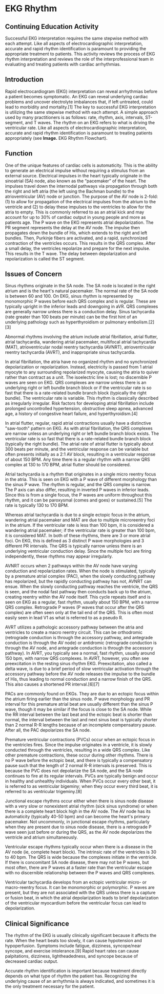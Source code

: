 # EKG Rhythm
## Continuing Education Activity

Successful EKG interpretation requires the same stepwise method with each attempt. Like all aspects of electrocardiographic interpretation, accurate and rapid rhythm identification is paramount to providing the appropriate treatment to patients. This activity reviews the process of EKG rhythm interpretation and reviews the role of the interprofessional team in evaluating and treating patients with cardiac arrhythmias.

## Introduction

Rapid electrocardiogram (EKG) interpretation can reveal arrhythmias before a patient becomes symptomatic. An EKG can reveal underlying cardiac problems and uncover electrolyte imbalances that, if left untreated, could lead to morbidity and mortality.[1] The key to successful EKG interpretation is utilizing the same stepwise method with each attempt. A simple approach used by many practitioners is as follows: rate, rhythm, axis, intervals, ST-segment, and T waves. The rhythm on an EKG refers to what is driving the ventricular rate. Like all aspects of electrocardiographic interpretation, accurate and rapid rhythm identification is paramount to treating patients appropriately (see **Image.** EKG Rhythm Flowchart).

## Function

One of the unique features of cardiac cells is automaticity. This is the ability to generate an electrical impulse without requiring a stimulus from an external source. Electrical impulses in the heart typically originate in the sinoatrial (SA) node, also known as the “pacemaker” of the heart. The impulses travel down the internodal pathways via propagation through both the right and left atria (the left using the Bachman bundle) to the atrioventricular (AV) node or junction. The purpose of the AV node is 2-fold: (1) to allow for propagation of the electrical impulses from the atrium to the ventricle and (2) to delay these impulses to the ventricles to allow for the atria to empty. This is commonly referred to as an atrial kick and may account for up to 30% of cardiac output in young people and more as patients age. The P wave on the EKG represents atrial depolarization. The PR segment represents the delay at the AV node. The impulse then propagates down the bundle of His, which extends to the right and left bundles. Then, Purkinje fibers are activated, and a rapid, synchronized contraction of the ventricles occurs. This results in the QRS complex. After a small delay, the ventricles repolarize and prepare for the next impulse. This results in the T wave. The delay between depolarization and repolarization is called the ST segment.

## Issues of Concern

Sinus rhythms originate in the SA node. The SA node is located in the right atrium and is the heart's natural pacemaker. The normal rate of the SA node is between 60 and 100. On EKG, sinus rhythm is represented by monomorphic P waves before each QRS complex and is regular. These are typically upright in the inferior leads and downgoing in aVR. QRS complexes are generally narrow unless there is a conduction delay. Sinus tachycardia (rate greater than 100 beats per minute) can be the first hint of an underlying pathology such as hyperthyroidism or pulmonary embolism.[2][3]

Abnormal rhythms involving the atrium include atrial fibrillation, atrial flutter, atrial tachycardia, wandering atrial pacemaker, multifocal atrial tachycardia (MAT), atrioventricular nodal reentry tachycardia (AVNRT), atrioventricular reentry tachycardia (AVRT), and inappropriate sinus tachycardia.

In atrial fibrillation, the atria have no organized rhythm and no synchronized depolarization or repolarization. Instead, electricity is passed from 1 atrial myocyte to any surrounding repolarized myocyte, causing the atria to quiver rather than contract as a unit. The isoelectric line is lost; no discernible P waves are seen on EKG. QRS complexes are narrow unless there is an underlying right or left bundle branch block or if the ventricular rate is so fast that there is a rate-related bundle branch block (typically the right bundle). The ventricular rate is variable. This rhythm is classically described as irregularly irregular. Risk factors for developing atrial fibrillation include prolonged uncontrolled hypertension, obstructive sleep apnea, advanced age, a history of congestive heart failure, and hyperthyroidism.[4]

In atrial flutter, regular, rapid atrial contractions usually have a distinctive "saw-tooth" pattern on EKG. As with atrial fibrillation, the QRS complexes are narrow unless an underlying right or left bundle branch block exists. The ventricular rate is so fast that there is a rate-related bundle branch block (typically the right bundle). The atrial rate of atrial flutter is typically about 300 beats per minute, and the ventricular response can be variable but often presents initially as a 2:1 AV block, resulting in a ventricular response of about 150 BPM. Any time there is a regular rhythm with a narrow QRS complex at 130 to 170 BPM, atrial flutter should be considered. 

Atrial tachycardia is a rhythm that originates in a single micro reentry focus in the atria. This is seen on EKG with a P wave of different morphology than the sinus P wave. The rhythm is regular, and the QRS complex is narrow. The P axis can also differ, resulting in inverted P waves in inferior leads. Since this is from a single focus, the P waves are uniform throughout this rhythm, and it can be paroxysmal (comes and goes) or sustained.[5] The rate is typically 130 to 170 BPM.

Whereas atrial tachycardia is due to a single ectopic focus in the atrium, wandering atrial pacemaker and MAT are due to multiple microreentry foci in the atrium. If the ventricular rate is less than 100 bpm, it is considered a wandering atrial pacemaker; if the ventricular rate is greater than 100 bpm, it is considered MAT. In both of these rhythms, there are 3 or more atrial foci. On EKG, this is defined as 3 distinct P wave morphologies and 3 different PR intervals. The QRS is typically narrow unless there is an underlying ventricular conduction delay. Since the multiple foci are firing independently, these rhythms may appear irregularly.

AVNRT occurs when 2 pathways within the AV node have varying conduction and repolarization rates. When the node is stimulated, typically by a premature atrial complex (PAC), when the slowly conducting pathway has repolarized, but the rapidly conducting pathway has not, AVNRT can ensue. When the slowly conducting pathway reaches the ventricle, the QRS is seen, and the nodal fast pathway then conducts back up to the atrium, creating reentry within the AV node itself. This cycle repeats itself and is seen on EKG as a regular, fast rhythm, usually about 150 BPM, with a narrow QRS complex. Retrograde P waves (P waves that occur after the QRS complex) are often seen only at the tail end of the QRS. This is often most easily seen in lead V1 as what is referred to as a pseudo R.

AVRT utilizes a pathologic accessory pathway between the atria and ventricles to create a macro reentry circuit. This can be orthodromic (retrograde conduction is through the accessory pathway, and antegrade conduction is through the AV node) or antidromic (retrograde conduction is through the AV node, and antegrade conduction is through the accessory pathway). In AVRT, you typically see a normal, fast rhythm, usually around 150 bpm, with narrow QRS complexes. In AVRT, however, you often see preexcitation in the resting sinus rhythm EKG. Preexcitation, also called a delta wave, is due to a brief period of slow ventricular activation through the accessory pathway before the AV node releases the impulse to the bundle of His, thus leading to normal conduction and a narrow finish of the QRS. This also causes a shortened PR interval.[6][7]

PACs are commonly found on EKGs. They are due to an ectopic focus within the atrium firing earlier than the sinus node. P wave morphology and PR interval for this premature atrial beat are usually different than the sinus P wave, though it may be similar if the focus is close to the SA node. While the RR interval between the last beat and the ectopic beat is shorter than normal, the interval between the last and next sinus beat is typically shorter than 2 normal R-R lengths because of an incomplete compensatory pause. After all, the PAC depolarizes the SA node.

Premature ventricular contractions (PVCs) occur when an ectopic focus in the ventricles fires. Since the impulse originates in a ventricle, it is slowly conducted through the ventricles, resulting in a wide QRS complex. Like other premature contractions, these occur during other rhythms. There is no P wave before the ectopic beat, and there is typically a compensatory pause such that the length of 2 normal R-R intervals is preserved. This is because the PVC does not depolarize the SA node, and the SA node continues to fire at its regular intervals. PVCs are typically benign and occur in healthy and unhealthy individuals. When PVCs occur every other beat, it is referred to as ventricular bigeminy; when they occur every third beat, it is referred to as ventricular trigeminy.[8]

Junctional escape rhythms occur either when there is sinus node disease with a very slow or nonexistent atrial rhythm (sick sinus syndrome) or when there is a complete heart block high in the AV node. The AV node has its automaticity (typically 40-50 bpm) and can become the heart's primary pacemaker. Not uncommonly, in junctional escape rhythms, particularly when they are present due to sinus node disease, there is a retrograde P wave seen just before or during the QRS, as the AV node depolarizes the ventricle and atrium simultaneously. 

Ventricular escape rhythms typically occur when there is a disease in the AV node (ie, complete heart block). The intrinsic rate of the ventricles is 30 to 40 bpm. The QRS is wide because the complexes initiate in the ventricle. If there is concomitant SA node disease, there may not be P waves, but most often, there are P waves at a faster rate than the ventricular escape with no discernible relationship between the P waves and QRS complexes.

Ventricular tachycardia develops from an ectopic ventricular micro- or macro-reentry focus. It can be monomorphic or polymorphic. P waves are present, but they are not associated with the QRS unless there is a capture or fusion beat, in which the atrial depolarization leads to brief depolarization of the ventricular myocardium before the ventricular focus can lead to depolarization.

## Clinical Significance

The rhythm of the EKG is usually clinically significant because it affects the rate. When the heart beats too slowly, it can cause hypotension and hypoperfusion. Symptoms include fatigue, dizziness, syncope/near syncope, and exercise intolerance.[9] Rapid heart rates can cause palpitations, dizziness, lightheadedness, and syncope because of decreased cardiac output.

Accurate rhythm identification is important because treatment directly depends on what type of rhythm the patient has. Recognizing the underlying cause of an arrhythmia is always indicated, and sometimes it is the only treatment necessary for the patient.
